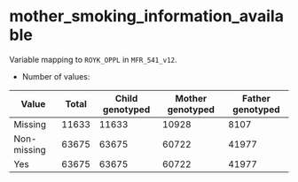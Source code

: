 # mother_smoking_information_available
Variable mapping to `ROYK_OPPL` in `MFR_541_v12`.
- Number of values:

| Value | Total | Child genotyped | Mother genotyped | Father genotyped |
| ----- | ----- | --------------- | ---------------- | ---------------- |
| Missing | 11633 | 11633 | 10928 | 8107 |
| Non-missing | 63675 | 63675 | 60722 | 41977 |
| Yes | 63675 | 63675 | 60722 |41977 |



